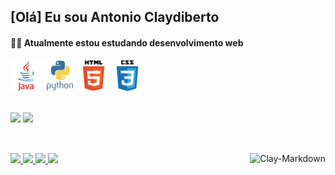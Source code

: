 ## [Olá] Eu sou Antonio Claydiberto


#### 👩‍💻 Atualmente estou estudando desenvolvimento web


<div>
  <img align="center" alt="Clay-Java" height="50" width="50" src="https://raw.githubusercontent.com/devicons/devicon/master/icons/java/java-original-wordmark.svg" />
  <img align="center" alt="Clay-Python" height="50" width="50" src="https://raw.githubusercontent.com/devicons/devicon/master/icons/python/python-original-wordmark.svg" />
  <img align="center" alt="Clay-Html5" height="50" width="50" src="https://raw.githubusercontent.com/devicons/devicon/master/icons/html5/html5-original-wordmark.svg" />
  <img align="center" alt="Clay-Css3" height="50" width="50" src="https://raw.githubusercontent.com/devicons/devicon/master/icons/css3/css3-original-wordmark.svg" />
</div>
<br />
<br />

<div>
  <a href="https://github.com/claydiberto"></a>
  <img height="180em" src="https://github-readme-stats.vercel.app/api?username=claydiberto&show_icons-true&theme=algolia&include_all_commits=true&count_private=true"/>
  <img height="180em" src="https://github-readme-stats.vercel.app/api/top-langs/?username=claydiberto&layout=compact&langs_count=6&theme=algolia"/> 
</div>
<br />



##
<div>
  <a href="https://www.linkedin.com/in/claydiberto/" target="_blank">
    <img src="https://img.shields.io/badge/LinkedIn-0077B5?style=for-the-badge&logo=linkedin&logoColor=white" target="_blank">
  </a>
  <a href="https://www.instagram.com/claydiberto/" target="_blank">
    <img src="https://img.shields.io/badge/Instagram-E4405F?style=for-the-badge&logo=instagram&logoColor=white" target="_blank" />
  </a>
  <a href="mailto:claydiberto@gmail.com" target="_blank">
    <img src="https://img.shields.io/badge/Gmail-D14836?style=for-the-badge&logo=gmail&logoColor=white" target="_blank" />
  </a>
  <a href="https://t.me/claydiberto" target="_blank">
    <img src="https://img.shields.io/badge/Telegram-2CA5E0?style=for-the-badge&logo=telegram&logoColor=white" target="_blank" />
  </a>
  <a href="https://docs.pipz.com/central-de-ajuda/learning-center/guia-basico-de-markdown#open" target="_blank">
    <img align="right" alt="Clay-Markdown" src="https://img.shields.io/badge/Made%20with-Markdown-1f425f.svg" />
  </a>
</div>

<div>
 
</div>
